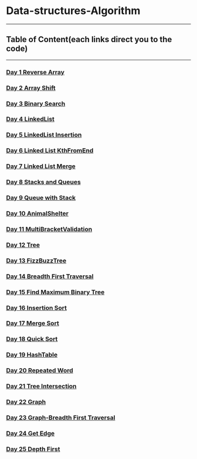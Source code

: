 #  Data-structures-Algorithm
---
## Table of Content(each links direct you to the code)
 ---

### [Day 1 Reverse Array](https://github.com/jun383914/Data-Structure-and-algorithm/blob/master/ReverseArray/ReverseArray/Program.cs)
### [Day 2 Array Shift](https://github.com/jun383914/Data-Structure-and-algorithm/blob/master/ShiftArray/ShiftArray/ShiftArray/Program.cs)
### [Day 3 Binary Search](https://github.com/jun383914/Data-Structure-and-algorithm/blob/master/BinarySearch/BinarySearch/BinarySearch/Program.cs)
### [Day 4 LinkedList](https://github.com/jun383914/Data-Structure-and-algorithm/blob/master/LinkedList/LinkedList/LinkedList/Program.cs)
### [Day 5 LinkedList Insertion](https://github.com/jun383914/Data-Structure-and-algorithm/blob/master/LinkedList%20Insertion/Linkedlist%20Insertion/Linkedlist%20Insertion/Program.cs)
### [Day 6 Linked List KthFromEnd](https://github.com/jun383914/Data-Structure-and-algorithm/blob/master/LinkedList%20KthFromEnd/LinkedList%20KthFromEnd/LinkedList%20KthFromEnd/Program.cs)
### [Day 7 Linked List Merge](PlaceHolder)
### [Day 8 Stacks and Queues](PlaceHolder)
### [Day 9 Queue with Stack](PlaceHolder)
### [Day 10 AnimalShelter](PlaceHolder)
### [Day 11 MultiBracketValidation](PlaceHolder)
### [Day 12 Tree](PlaceHolder)
### [Day 13 FizzBuzzTree](PlaceHolder)
### [Day 14 Breadth First Traversal](PlaceHolder)
### [Day 15 Find Maximum Binary Tree](PlaceHolder)
### [Day 16 Insertion Sort](PlaceHolder)
### [Day 17 Merge Sort](PlaceHolder)
### [Day 18 Quick Sort](PlaceHolder)
### [Day 19 HashTable](PlaceHolder)
### [Day 20 Repeated Word](PlaceHolder)
### [Day 21 Tree Intersection](PlaceHolder)
### [Day 22 Graph](PlaceHolder)
### [Day 23 Graph-Breadth First Traversal](PlaceHolder)
### [Day 24 Get Edge](PlaceHolder)
### [Day 25 Depth First](PlaceHolder)

